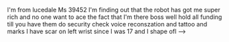 I'm from lucedale Ms 39452 I'm finding out that the robot has got me super rich and no one want to ace the fact that I'm there boss well hold all funding till you have them do security check voice reconszation and tattoo and marks I have scar on left wrist since I was 17 and I shape ofl
-->
